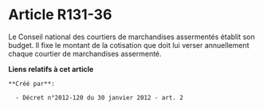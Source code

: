 # Article R131-36

Le Conseil national des courtiers de marchandises assermentés établit son budget. Il fixe le montant de la cotisation que
doit lui verser annuellement chaque courtier de marchandises assermenté.

**Liens relatifs à cet article**

	**Créé par**:

	  - Décret n°2012-120 du 30 janvier 2012 - art. 2
